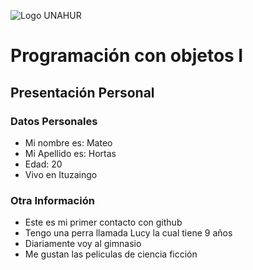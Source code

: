 ![Logo UNAHUR](./UNAHUR.png)

# Programación con objetos I
## Presentación Personal

### Datos Personales
- Mi nombre es: Mateo
- Mi Apellido es: Hortas
- Edad: 20
- Vivo en Ituzaingo


### Otra Información
- Este es mi primer contacto con github
- Tengo una perra llamada Lucy la cual tiene 9 años
- Diariamente voy al  gimnasio
- Me gustan las peliculas de ciencia ficción
